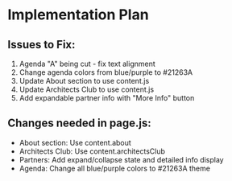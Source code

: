 # Implementation Plan

## Issues to Fix:
1. Agenda "A" being cut - fix text alignment
2. Change agenda colors from blue/purple to #21263A
3. Update About section to use content.js
4. Update Architects Club to use content.js
5. Add expandable partner info with "More Info" button

## Changes needed in page.js:
- About section: Use content.about
- Architects Club: Use content.architectsClub
- Partners: Add expand/collapse state and detailed info display
- Agenda: Change all blue/purple colors to #21263A theme
